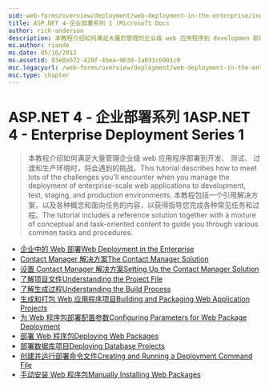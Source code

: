 ```yaml
---
uid: web-forms/overview/deployment/web-deployment-in-the-enterprise/index
title: ASP.NET 4-企业部署系列 1 |Microsoft Docs
author: rick-anderson
description: 本教程介绍如何满足大量的管理的企业级 web 应用程序到 developmen 部署时，将会遇到的挑战...
ms.author: riande
ms.date: 05/16/2012
ms.assetid: 83e0a572-428f-4bea-9638-1a031c6901c0
msc.legacyurl: /web-forms/overview/deployment/web-deployment-in-the-enterprise
msc.type: chapter
---
```

<a name="aspnet-4---enterprise-deployment-series-1"></a><span data-ttu-id="459cb-103">ASP.NET 4 - 企业部署系列 1</span><span class="sxs-lookup"><span data-stu-id="459cb-103">ASP.NET 4 - Enterprise Deployment Series 1</span></span>
====================
> <span data-ttu-id="459cb-104">本教程介绍如何满足大量管理企业级 web 应用程序部署到开发、 测试、 过渡和生产环境时，将会遇到的挑战。</span><span class="sxs-lookup"><span data-stu-id="459cb-104">This tutorial describes how to meet lots of the challenges you'll encounter when you manage the deployment of enterprise-scale web applications to development, test, staging, and production environments.</span></span> <span data-ttu-id="459cb-105">本教程包括一个引用解决方案，以及各种概念和面向任务的内容，以获得指导您完成各种常见任务和过程。</span><span class="sxs-lookup"><span data-stu-id="459cb-105">The tutorial includes a reference solution together with a mixture of conceptual and task-oriented content to guide you through various common tasks and procedures.</span></span>


- [<span data-ttu-id="459cb-106">企业中的 Web 部署</span><span class="sxs-lookup"><span data-stu-id="459cb-106">Web Deployment in the Enterprise</span></span>](web-deployment-in-the-enterprise.md)
- [<span data-ttu-id="459cb-107">Contact Manager 解决方案</span><span class="sxs-lookup"><span data-stu-id="459cb-107">The Contact Manager Solution</span></span>](the-contact-manager-solution.md)
- [<span data-ttu-id="459cb-108">设置 Contact Manager 解决方案</span><span class="sxs-lookup"><span data-stu-id="459cb-108">Setting Up the Contact Manager Solution</span></span>](setting-up-the-contact-manager-solution.md)
- [<span data-ttu-id="459cb-109">了解项目文件</span><span class="sxs-lookup"><span data-stu-id="459cb-109">Understanding the Project File</span></span>](understanding-the-project-file.md)
- [<span data-ttu-id="459cb-110">了解生成过程</span><span class="sxs-lookup"><span data-stu-id="459cb-110">Understanding the Build Process</span></span>](understanding-the-build-process.md)
- [<span data-ttu-id="459cb-111">生成和打包 Web 应用程序项目</span><span class="sxs-lookup"><span data-stu-id="459cb-111">Building and Packaging Web Application Projects</span></span>](building-and-packaging-web-application-projects.md)
- [<span data-ttu-id="459cb-112">为 Web 程序包部署配置参数</span><span class="sxs-lookup"><span data-stu-id="459cb-112">Configuring Parameters for Web Package Deployment</span></span>](configuring-parameters-for-web-package-deployment.md)
- [<span data-ttu-id="459cb-113">部署 Web 程序包</span><span class="sxs-lookup"><span data-stu-id="459cb-113">Deploying Web Packages</span></span>](deploying-web-packages.md)
- [<span data-ttu-id="459cb-114">部署数据库项目</span><span class="sxs-lookup"><span data-stu-id="459cb-114">Deploying Database Projects</span></span>](deploying-database-projects.md)
- [<span data-ttu-id="459cb-115">创建并运行部署命令文件</span><span class="sxs-lookup"><span data-stu-id="459cb-115">Creating and Running a Deployment Command File</span></span>](creating-and-running-a-deployment-command-file.md)
- [<span data-ttu-id="459cb-116">手动安装 Web 程序包</span><span class="sxs-lookup"><span data-stu-id="459cb-116">Manually Installing Web Packages</span></span>](manually-installing-web-packages.md)
